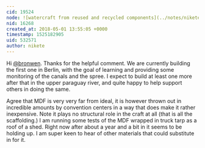 ```yaml
---
cid: 19524
node: ![watercraft from reused and recycled components](../notes/nikete/04-30-2018/watercraft-from-reused-and-recycled-components)
nid: 16268
created_at: 2018-05-01 13:55:05 +0000
timestamp: 1525182905
uid: 532571
author: nikete
---
```


Hi [@bronwen](/profile/bronwen). Thanks for the helpful comment. We are currently building the first one in Berlin, with the goal of learning and providing some monitoring of the canals and the spree. I expect to build at least one more after that in the upper paraguay river, and quite happy to help support others in doing the same.

Agree that MDF is very very far from ideal, it is however thrown out in incredible amounts by convention centers in a way that does make it rather inexpensive. Note it plays no structural role in the craft at all (that is all the scaffolding.) I am running some tests of the MDF wrapped in truck tarp as a roof of a shed. Right now after about a year and a bit in it seems to be holding up. I am super keen to hear of other materials that could substitute in for it.